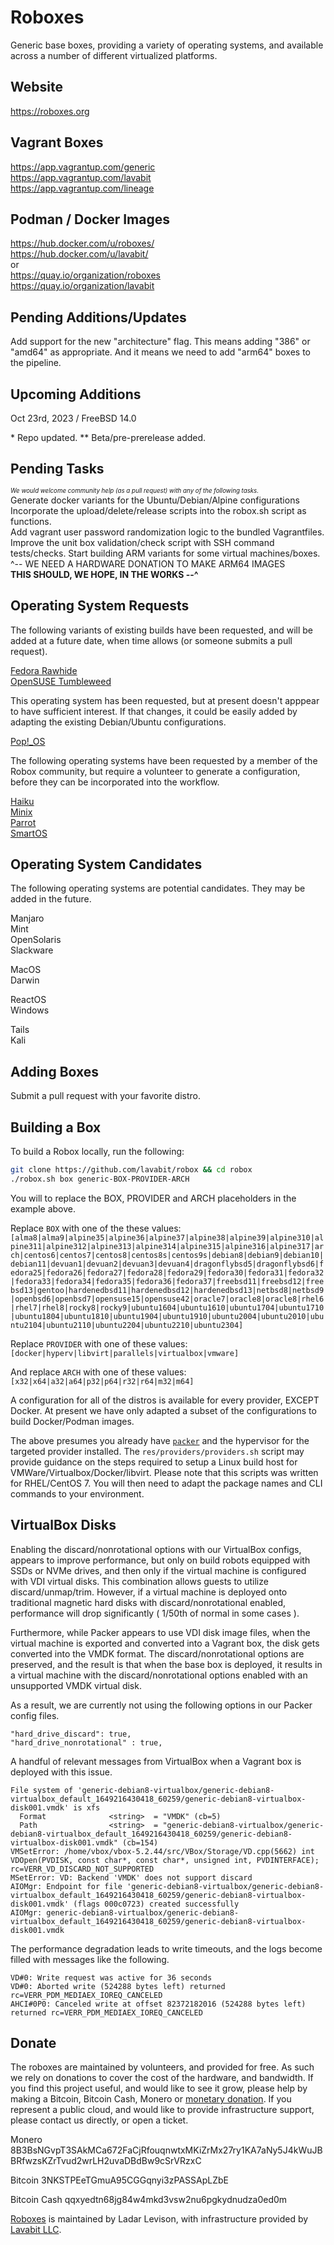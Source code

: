 
# Roboxes

Generic base boxes, providing a variety of operating systems, and available across a number of different virtualized platforms.

## Website
https://roboxes.org  

## Vagrant Boxes  
https://app.vagrantup.com/generic  
https://app.vagrantup.com/lavabit  
https://app.vagrantup.com/lineage  

## Podman / Docker Images  
https://hub.docker.com/u/roboxes/  
https://hub.docker.com/u/lavabit/  
or   
https://quay.io/organization/roboxes  
https://quay.io/organization/lavabit  

## Pending Additions/Updates

Add support for the new "architecture" flag. This means adding "386" or "amd64" as appropriate. And it means we need to add "arm64" boxes to the pipeline.  

## Upcoming Additions

Oct 23rd, 2023 / FreeBSD 14.0  

\* Repo updated.
\*\* Beta/pre-prerelease added.  

## Pending Tasks
  
<sup><sub>_We would welcome community help (as a pull request) with any of the following tasks._</sub></sup>  
Generate docker variants for the Ubuntu/Debian/Alpine configurations  
Incorporate the upload/delete/release scripts into the robox.sh script as functions.  
Add vagrant user password randomization logic to the bundled Vagrantfiles.  
Improve the unit box validation/check script with SSH command tests/checks.
Start building ARM variants for some virtual machines/boxes.  
 ^-- WE NEED A HARDWARE DONATION TO MAKE ARM64 IMAGES  
 **THIS SHOULD, WE HOPE, IN THE WORKS --^**  
  
## Operating System Requests

The following variants of existing builds have been requested, and will be added at a future date, when time allows (or someone submits a pull request).
  
[Fedora Rawhide](https://fedoraproject.org/wiki/Releases/Rawhide)  
[OpenSUSE Tumbleweed](https://software.opensuse.org/distributions/tumbleweed)  
  
This operating system has been requested, but at present doesn't apppear to have sufficient interest. If that changes, it could be easily added by adapting the existing Debian/Ubuntu configurations.  

[Pop\!\_OS](https://pop.system76.com/)  
  
The following operating systems have been requested by a member of the Robox community, but require a volunteer to generate a configuration, before they can be incorporated into the workflow.

[Haiku](https://www.haiku-os.org/get-haiku/)  
[Minix](https://www.minix3.org/)  
[Parrot](https://www.parrotsec.org/)  
[SmartOS](https://www.joyent.com/smartos)

## Operating System Candidates

The following operating systems are potential candidates. They may be added in the future. 

Manjaro  
Mint  
OpenSolaris  
Slackware  

MacOS  
Darwin  
  
ReactOS  
Windows  

Tails  
Kali  

## Adding Boxes

Submit a pull request with your favorite distro.  

## Building a Box

To build a Robox locally, run the following:  

```bash
git clone https://github.com/lavabit/robox && cd robox
./robox.sh box generic-BOX-PROVIDER-ARCH
```

You will to replace the BOX, PROVIDER and ARCH placeholders in the example above.  
  
Replace `BOX` with one of the these values:  `[alma8|alma9|alpine35|alpine36|alpine37|alpine38|alpine39|alpine310|alpine311|alpine312|alpine313|alpine314|alpine315|alpine316|alpine317|arch|centos6|centos7|centos8|centos8s|centos9s|debian8|debian9|debian10|debian11|devuan1|devuan2|devuan3|devuan4|dragonflybsd5|dragonflybsd6|fedora25|fedora26|fedora27|fedora28|fedora29|fedora30|fedora31|fedora32|fedora33|fedora34|fedora35|fedora36|fedora37|freebsd11|freebsd12|freebsd13|gentoo|hardenedbsd11|hardenedbsd12|hardenedbsd13|netbsd8|netbsd9|openbsd6|openbsd7|opensuse15|opensuse42|oracle7|oracle8|oracle8|rhel6|rhel7|rhel8|rocky8|rocky9|ubuntu1604|ubuntu1610|ubuntu1704|ubuntu1710|ubuntu1804|ubuntu1810|ubuntu1904|ubuntu1910|ubuntu2004|ubuntu2010|ubuntu2104|ubuntu2110|ubuntu2204|ubuntu2210|ubuntu2304]`
  
Replace `PROVIDER` with one of these values: `[docker|hyperv|libvirt|parallels|virtualbox|vmware]`

And replace `ARCH` with one of these values: `[x32|x64|a32|a64|p32|p64|r32|r64|m32|m64]`
  
A configuration for all of the distros is available for every provider, EXCEPT Docker. At present we have only adapted a subset of the configurations to build Docker/Podman images.  

The above presumes you already have [`packer`](https://www.packer.io/) and the hypervisor for the targeted provider installed. The `res/providers/providers.sh` script may provide guidance on the steps required to setup a Linux build host for VMWare/Virtualbox/Docker/libvirt. Please note that this scripts was written for RHEL/CentOS 7. You will then need to adapt the package names and CLI commands to your environment.  
  
## VirtualBox Disks

Enabling the discard/nonrotational options with our VirtualBox configs, appears to improve performance, but only on build robots equipped with SSDs or NVMe drives, and then only if the virtual machine is configured with VDI virtual disks. This combination allows guests to utilize discard/unmap/trim. However, if a virtual machine is deployed onto traditional magnetic hard disks with discard/nonrotational enabled, performance will drop significantly ( 1/50th of normal in some cases ). 

Furthermore, while Packer appears to use VDI disk image files, when the virtual machine is exported and converted into a Vagrant box, the disk gets converted into the VMDK format. The discard/nonrotational options are preserved, and the result is that when the base box is deployed, it results in a virtual machine with the discard/nonrotational options enabled with an unsupported VMDK virtual disk.

As a result, we are currently not using the following options in our Packer config files. 
```
"hard_drive_discard": true,
"hard_drive_nonrotational" : true,
```
A handful of relevant messages from VirtualBox when a Vagrant box is deployed with this issue.
```
File system of 'generic-debian8-virtualbox/generic-debian8-virtualbox_default_1649216430418_60259/generic-debian8-virtualbox-disk001.vmdk' is xfs
  Format              <string>  = "VMDK" (cb=5)
  Path                <string>  = "generic-debian8-virtualbox/generic-debian8-virtualbox_default_1649216430418_60259/generic-debian8-virtualbox-disk001.vmdk" (cb=154)
VMSetError: /home/vbox/vbox-5.2.44/src/VBox/Storage/VD.cpp(5662) int VDOpen(PVDISK, const char*, const char*, unsigned int, PVDINTERFACE); rc=VERR_VD_DISCARD_NOT_SUPPORTED
MSetError: VD: Backend 'VMDK' does not support discard
AIOMgr: Endpoint for file 'generic-debian8-virtualbox/generic-debian8-virtualbox_default_1649216430418_60259/generic-debian8-virtualbox-disk001.vmdk' (flags 000c0723) created successfully
AIOMgr: generic-debian8-virtualbox/generic-debian8-virtualbox_default_1649216430418_60259/generic-debian8-virtualbox-disk001.vmdk
```
The performance degradation leads to write timeouts, and the logs become filled with messages like the following.
```
VD#0: Write request was active for 36 seconds
VD#0: Aborted write (524288 bytes left) returned rc=VERR_PDM_MEDIAEX_IOREQ_CANCELED
AHCI#0P0: Canceled write at offset 82372182016 (524288 bytes left) returned rc=VERR_PDM_MEDIAEX_IOREQ_CANCELED
```

## Donate

The roboxes are maintained by volunteers, and provided for free. As such we rely on donations to cover the cost of the hardware, and bandwidth. If you find this project useful, and would like to see it grow, please help by making a Bitcoin, Bitcoin Cash, Monero or [monetary donation](https://www.paypal.com/cgi-bin/webscr?cmd=_s-xclick&hosted_button_id=99THGS6F4HGLU&source=url). If you represent a public cloud, and would like to provide infrastructure support, please contact us directly, or open a ticket.

Monero
8B3BsNGvpT3SAkMCa672FaCjRfouqnwtxMKiZrMx27ry1KA7aNy5J4kWuJBBRfwzsKZrTvud2wrLH2uvaDBdBw9cSrVRzxC

Bitcoin
3NKSTPEeTGmuA95CGGqnyi3zPASSApLZbE

Bitcoin Cash
qqxyedtn68jg84w4mkd3vsw2nu6pgkydnudza0ed0m

[Roboxes](https://roboxes.org) is maintained by Ladar Levison, with infrastructure provided by [Lavabit LLC](https://lavabit.com).
